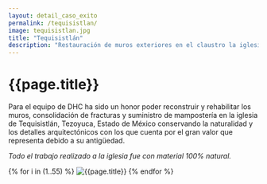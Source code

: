 ```yaml
---
layout: detail_caso_exito
permalink: /tequisistlan/
image: tequisistlan.jpg
title: "Tequisistlán"
description: "Restauración de muros exteriores en el claustro la iglesia de Tequisistlán, Tezoyuca, Estado de México..."
---
```


<div class="container-fluid mt-3 pb-3">
    <div class="container bg-white">
        <div class="p-5 ">
            <h1 class="cnt-title">{{page.title}}</h1>
           <p>
                Para el equipo de DHC ha sido un honor poder reconstruir y rehabilitar los muros, consolidación de fracturas y suministro de mampostería en la iglesia de Tequisistlán, Tezoyuca, Estado de México conservando la naturalidad y los detalles arquitectónicos con los que cuenta por el gran valor que representa debido a su antigüedad.
            </p>
            <p class="text-inportant-resalt">
                <em>Todo el trabajo realizado a la iglesia fue con material 100% natural.</em>
            </p>
        </div>
        <div id="gallery" class="container-gallery">
            {% for i in (1..55) %}
            <img alt="{{page.title}}" src="/assets/images/gallerys/tequisistlan/thumbnail/{{i}}.jpg"
                data-image="/assets/images/gallerys/tequisistlan/{{i}}.jpg" data-description="{{page.title}}">
            {% endfor %}
        </div>
    </div>
</div>